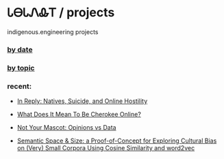 # ᏓᎾᏓᏁᎲᎢ / projects

indigenous.engineering projects

### [by date](https://indigenousengineering.github.io/projects/by-date.html)

### [by topic](https://indigenousengineering.github.io/projects/by-topic.html)

### recent:

* [In Reply: Natives, Suicide, and Online Hostility](https://indigenous.engineering/projects/In-Reply.html)

* [What Does It Mean To Be Cherokee Online?](https://indigenous.engineering/projects/Cherokee-Online.html)

* [Not Your Mascot: Opinions vs Data](https://IndigenousEngineering.github.io/projects/Not_Your_Mascot.html)

* [Semantic Space & Size: a Proof-of-Concept for Exploring Cultural Bias on (Very) Small Corpora Using Cosine Similarity and word2vec](https://IndigenousEngineering.github.io/blog/posts/semantic_space_and_size.html)
